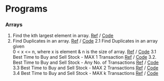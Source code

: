 # Programs

 ### Arrays
  1. Find the kth largest element in array. [Ref]() / [Code](https://github.com/Brijesh59/Programming-Questions/blob/master/Array/Program1.java)
  2. Find Duplicates in an array. [Ref]() / [Code](https://github.com/Brijesh59/Programming-Questions/blob/master/Array/Program2.java)
  2.1 Find Duplicates in an array given <br />
     0 < x <= n, where x is element & n is the size of array. [Ref](https://www.youtube.com/watch?v=GeHOlt_QYz8) / [Code](https://github.com/Brijesh59/Programming-Questions/blob/master/Array/Program3.java)
  3.1 Best Time to Buy and Sell Stock - MAX 1 Transaction [Ref]() / [Code](https://github.com/Brijesh59/Programming-Questions/blob/master/Array/Program4.java)
  3.2. Best Time to Buy and Sell Stock - Any No. of Transactions [Ref]() / [Code](https://github.com/Brijesh59/Programming-Questions/blob/master/Array/Program5.java) 
  3.3 Best Time to Buy and Sell Stock - MAX 2 Transactions [Ref]() / [Code](https://github.com/Brijesh59/Programming-Questions/blob/master/Array/Program6.java)
  3.4 Best Time to Buy and Sell Stock - MAX k Transactions [Ref]() / [Code](https://github.com/Brijesh59/Programming-Questions/blob/master/Array/Program7.java)
